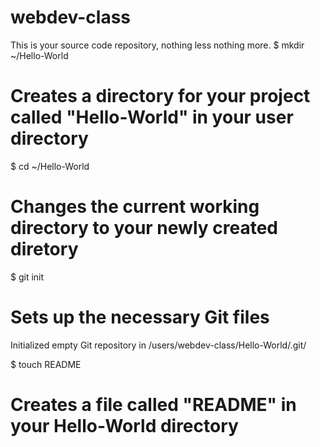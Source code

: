webdev-class
============

This is your source code repository, nothing less nothing more.
$ mkdir ~/Hello-World
# Creates a directory for your project called "Hello-World" in your user directory

$ cd ~/Hello-World
# Changes the current working directory to your newly created diretory

$ git init
# Sets up the necessary Git files
Initialized empty Git repository in /users/webdev-class/Hello-World/.git/

$ touch README
# Creates a file called "README" in your Hello-World directory
